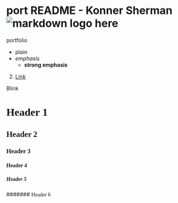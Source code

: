 # port README - Konner Sherman ![markdown logo here](http://i.imgur.com/2b7VsHA.png) 
portfolio
* plain
* *emphasis*
  * **strong emphasis**

2. [Link](https://www.google.com)

<span class='blink'>Blink</span>




# <span style="font-family:Oswald;">Header 1</span>
## <span style="font-family:Oswald;">Header 2</span>
### <span style="font-family:Oswald;">Header 3</span>
#### <span style="font-family:Oswald;">Header 4</span>
##### <span style="font-family:Oswald;">Header 5</span>
####### <span style="font-family:Oswald;">Header 6</span>



